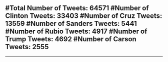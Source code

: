 #Total Number of Tweets: 64571 
#Number of Clinton Tweets: 33403
#Number of Cruz Tweets: 13559
#Number of Sanders Tweets: 5441
#Number of Rubio Tweets: 4917
#Number of Trump Tweets: 4692
#Number of Carson Tweets: 2555
---
---
